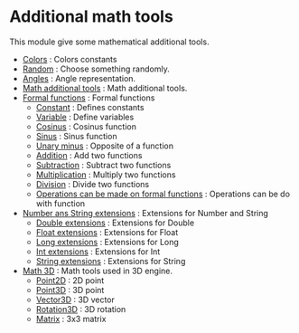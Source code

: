 # Additional math tools

This module give some mathematical additional tools.

* [Colors](math/Colors.md) : Colors constants
* [Random](math/Random.md) : Choose something randomly.
* [Angles](math/Angle.md) : Angle representation.
* [Math additional tools](math/Math.md) : Math additional tools.
* [Formal functions](math/formal/FormalFunction.md) : Formal functions
  * [Constant](math/formal/FormalFunction.md#constant) : Defines constants
  * [Variable](math/formal/FormalFunction.md#variable) : Define variables
  * [Cosinus](math/formal/FormalFunction.md#cosinus) : Cosinus function
  * [Sinus](math/formal/FormalFunction.md#sinus) : Sinus function
  * [Unary minus](math/formal/FormalFunction.md#unary-minus) : Opposite of a function
  * [Addition](math/formal/FormalFunction.md#addition) : Add two functions
  * [Subtraction](math/formal/FormalFunction.md#subtraction) : Subtract two functions
  * [Multiplication](math/formal/FormalFunction.md#multiplication) : Multiply two functions
  * [Division](math/formal/FormalFunction.md#division) : Divide two functions
  * [Operations can be made on formal functions](math/formal/FormalFunction.md#operations-can-be-made-on-formal-functions) : Operations can be do with function
* [Number ans String extensions](math/extensions/NumberAndStringExtensions.md) : Extensions for Number and String
  * [Double extensions](math/extensions/NumberAndStringExtensions.md#double-extensions) : Extensions for Double
  * [Float extensions](math/extensions/NumberAndStringExtensions.md#float-extensions) : Extensions for Float
  * [Long extensions](math/extensions/NumberAndStringExtensions.md#long-extensions) : Extensions for Long
  * [Int extensions](math/extensions/NumberAndStringExtensions.md#int-extensions) : Extensions for Int
  * [String extensions](math/extensions/NumberAndStringExtensions.md#string-extensions) : Extensions for String
* [Math 3D](math/MathFor3D.md) : Math tools used in 3D engine.
  * [Point2D](math/MathFor3D.md#frjhelpandroidlibrarymathpoint2dsrcmainjavafrjhelpandroidlibrarymathpoint2dkt) : 2D point
  * [Point3D](math/MathFor3D.md#frjhelpandroidlibrarymathpoint3dsrcmainjavafrjhelpandroidlibrarymathpoint3dkt) : 3D point
  * [Vector3D](math/MathFor3D.md#frjhelpandroidlibrarymathvector3dsrcmainjavafrjhelpandroidlibrarymathvector3dkt) : 3D vector
  * [Rotation3D](math/MathFor3D.md#frjhelpandroidlibrarymathrotation3dsrcmainjavafrjhelpandroidlibrarymathrotation3dkt) : 3D rotation
  * [Matrix](math/MathFor3D.md#frjhelpandroidlibrarymathmatrixsrcmainjavafrjhelpandroidlibrarymathmatrixkt) : 3x3 matrix
